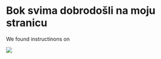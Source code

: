 # Bok svima dobrodošli na moju stranicu

We found instructinons on

![](https://www.google.com/images/branding/googlelogo/1x/googlelogo_color_272x92dp.png)
